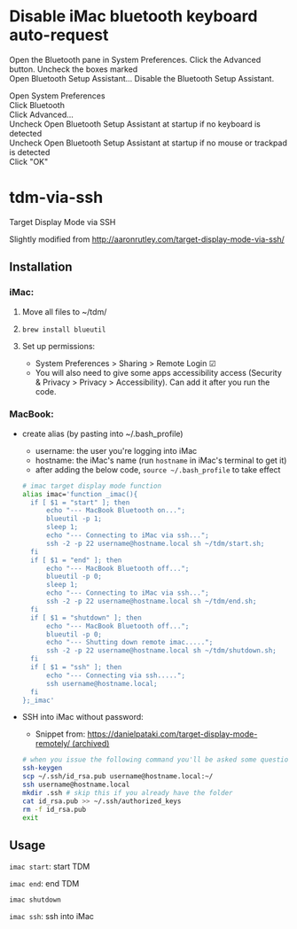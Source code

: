 # Disable iMac bluetooth keyboard auto-request
Open the Bluetooth pane in System Preferences. Click the Advanced button. Uncheck the boxes marked  
Open Bluetooth Setup Assistant...
Disable the Bluetooth Setup Assistant.

Open System Preferences  
Click Bluetooth  
Click Advanced…  
Uncheck Open Bluetooth Setup Assistant at startup if no keyboard is detected  
Uncheck Open Bluetooth Setup Assistant at startup if no mouse or trackpad is detected  
Click "OK"


# tdm-via-ssh
Target Display Mode via SSH

Slightly modified from http://aaronrutley.com/target-display-mode-via-ssh/

## Installation

### iMac:

1. Move all files to ~/tdm/

2.  `brew install blueutil`

3. Set up permissions:
   - System Preferences > Sharing > Remote Login ☑
   - You will also need to give some apps accessibility access (Security & Privacy > Privacy > Accessibility). Can add it after you run the code.

### MacBook:

* create alias (by pasting into ~/.bash_profile)

  - username: the user you're logging into iMac
  - hostname: the iMac's name (run `hostname` in iMac's terminal to get it)
  - after adding the below code, `source ~/.bash_profile` to take effect

  ```bash
  # imac target display mode function
  alias imac='function _imac(){
  	if [ $1 = "start" ]; then
  		echo "--- MacBook Bluetooth on...";
  	    blueutil -p 1;	
  		sleep 1;
  		echo "--- Connecting to iMac via ssh...";
  		ssh -2 -p 22 username@hostname.local sh ~/tdm/start.sh;
  	fi
  	if [ $1 = "end" ]; then
  		echo "--- MacBook Bluetooth off...";
  		blueutil -p 0;
  		sleep 1;
  		echo "--- Connecting to iMac via ssh...";
  		ssh -2 -p 22 username@hostname.local sh ~/tdm/end.sh;
  	fi
  	if [ $1 = "shutdown" ]; then
  		echo "--- MacBook Bluetooth off...";
  		blueutil -p 0;
  		echo "--- Shutting down remote imac.....";
  		ssh -2 -p 22 username@hostname.local sh ~/tdm/shutdown.sh;
  	fi
  	if [ $1 = "ssh" ]; then
  		echo "--- Connecting via ssh.....";
  		ssh username@hostname.local;
  	fi
  };_imac'
  ```

* SSH into iMac without password:

  - Snippet from: [https://danielpataki.com/target-display-mode-remotely/ (archived)](https://web.archive.org/web/20180815120109/https://danielpataki.com/target-display-mode-remotely/)

  ```bash
  # when you issue the following command you'll be asked some questions, keep hitting enter until done.
  ssh-keygen
  scp ~/.ssh/id_rsa.pub username@hostname.local:~/
  ssh username@hostname.local
  mkdir .ssh # skip this if you already have the folder
  cat id_rsa.pub >> ~/.ssh/authorized_keys
  rm -f id_rsa.pub
  exit
  ```

## Usage

`imac start`: start TDM

`imac end`: end TDM

`imac shutdown`

`imac ssh`: ssh into iMac
